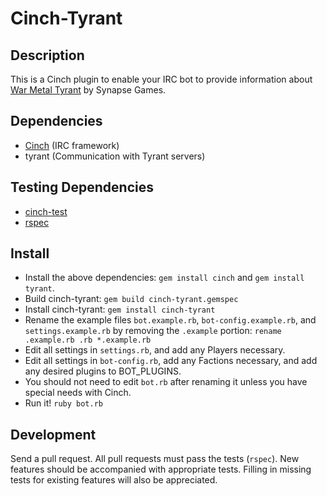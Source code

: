 # Cinch-Tyrant

## Description

This is a Cinch plugin to enable your IRC bot to provide information about
[War Metal Tyrant](http://www.kongregate.com/games/synapticon/tyrant) by
Synapse Games.

## Dependencies

  * [Cinch](https://github.com/cinchrb/cinch) (IRC framework)
  * tyrant (Communication with Tyrant servers)

## Testing Dependencies

  * [cinch-test](https://github.com/jayferd/cinch-test)
  * [rspec](https://github.com/rspec/rspec)

## Install

  * Install the above dependencies:
    `gem install cinch` and `gem install tyrant`.
  * Build cinch-tyrant: `gem build cinch-tyrant.gemspec`
  * Install cinch-tyrant: `gem install cinch-tyrant`
  * Rename the example files `bot.example.rb`, `bot-config.example.rb`, and
    `settings.example.rb` by removing the `.example` portion:
    `rename .example.rb .rb *.example.rb`
  * Edit all settings in `settings.rb`, and add any Players necessary.
  * Edit all settings in `bot-config.rb`, add any Factions necessary, and add
    any desired plugins to BOT_PLUGINS.
  * You should not need to edit `bot.rb` after renaming it unless you have
    special needs with Cinch.
  * Run it! `ruby bot.rb`

## Development

Send a pull request.
All pull requests must pass the tests (`rspec`).
New features should be accompanied with appropriate tests.
Filling in missing tests for existing features will also be appreciated.
